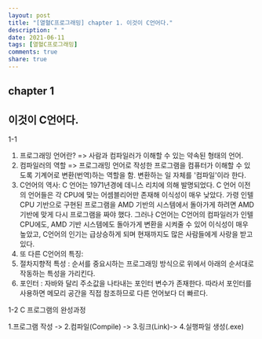 ```yaml
---
layout: post
title: "[열혈C프로그래밍] chapter 1. 이것이 C언어다."
description: " "
date: 2021-06-11
tags: [열혈C프로그래밍]
comments: true
share: true
---
```



## chapter 1
## 이것이 C언어다.

1-1
1. 프로그래밍 언어란?
=> 사람과 컴파일러가 이해할 수 있는 약속된 형태의 언어.
2. 컴파일러의 역할
=> 프로그래밍 언어로 작성한 프로그램을 컴퓨터가 이해할 수 있도록 
  기계어로 변환(번역)하는 역할을 함. 변환하는 일 자체를 '컴파일'이라 한다.
3. C언어의 역사:
 C 언어는 1971년경에 데니스 리치에 의해 발명되었다. 
 C 언어 이전의 언어들은 각 CPU에 맞는 어셈블리어만 존재해 이식성이 매우 낮았다. 가령 인텔 CPU 기반으로 구현된 프로그램을 AMD 기반의 시스템에서 돌아가게 하려면 AMD기반에 맞게 다시 프로그램을 짜야 했다. 그러나 C언어는 C언어의 컴파일러가 인텔 CPU에도, AMD 기반 시스템에도 돌아가게 변환을 시켜줄 수 있어 이식성이 매우 높았고, C언어의 인기는 급상승하게 되며 현재까지도 많은 사람들에게 사랑을 받고 있다.
4. 또 다른 C언어의 특징:
  1. 절차지향적 특성
  : 순서를 중요시하는 프로그래밍 방식으로 위에서 아래의 순서대로 작동하는 특성을 가리킨다.   
  2. 포인터
  : 자바와 달리 주소값을 나타내는 포인터 변수가 존재한다. 
   따라서 포인터를 사용하면 메모리 공간을 직접 참조하므로 다른 언어보다 더 빠르다.

1-2
C 프로그램의 완성과정

1.프로그램 작성 -> 2.컴파일(Compile) -> 3.링크(Link)-> 4.실행파일 생성(.exe)

